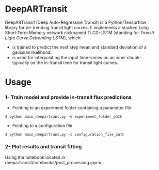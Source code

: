 # DeepARTransit
DeepARTransit (Deep Auto-Regressive Transit) is a Python/Tensorflow library for de-trending transit light curves.
It implements a stacked Long Short-Term Memory network nicknamed TLCD-LSTM (standing for *Transit Light Curve Detrending LSTM*), which: 
- is trained to predict the next step mean and standard deviation of a gaussian likelihood.
- is used for interpolating the input time-series on an inner chunk - typically on the in-transit time for transit light curves.


# Usage 

### 1- Train model and provide in-transit flux predictions
 - Pointing to an experiment folder containing a parameter file
```console
$ python main_deepartrans.py -e experiment_folder_path 
```

 - Pointing to a configuration file
```console
$ python main_deepartrans.py -c configuration_file_path
```

### 2- Plot results and transit fitting

Using the notebook located in deepartransit/notebooks/post_processing.ipynb



